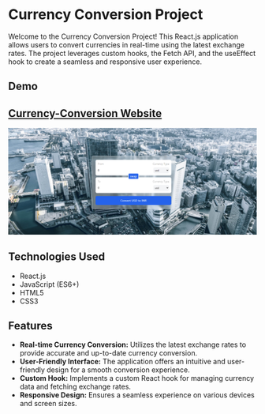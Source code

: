 # Currency Conversion Project

Welcome to the Currency Conversion Project! This React.js application allows users to convert currencies in real-time using the latest exchange rates. The project leverages custom hooks, the Fetch API, and the useEffect hook to create a seamless and responsive user experience.

## Demo

## [Currency-Conversion Website](https://currency-conversionbyreact.netlify.app/)

![Currency Conversion Project Demo](./ScreenShot/Currency-conversion.png)

## Technologies Used

- React.js
- JavaScript (ES6+)
- HTML5
- CSS3

## Features

- **Real-time Currency Conversion:** Utilizes the latest exchange rates to provide accurate and up-to-date currency conversion.
- **User-Friendly Interface:** The application offers an intuitive and user-friendly design for a smooth conversion experience.
- **Custom Hook:** Implements a custom React hook for managing currency data and fetching exchange rates.
- **Responsive Design:** Ensures a seamless experience on various devices and screen sizes.
